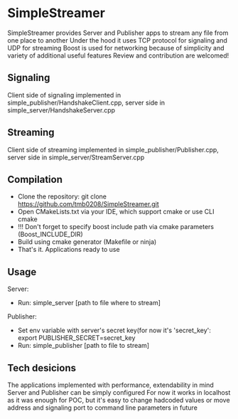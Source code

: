 # SimpleStreamer

SimpleStreamer provides Server and Publisher apps to stream any file from one place to another
Under the hood it uses TCP protocol for signaling and UDP for streaming
Boost is used for networking because of simplicity and variety of additional useful features
Review and contribution are welcomed!

## Signaling

Client side of signaling implemented in simple_publisher/HandshakeClient.cpp, server side in simple_server/HandshakeServer.cpp

## Streaming

Client side of streaming implemented in simple_publisher/Publisher.cpp, server side in simple_server/StreamServer.cpp

## Compilation

- Clone the repository: git clone https://github.com/tmb0208/SimpleStreamer.git
- Open CMakeLists.txt via your IDE, which support cmake or use CLI cmake
- !!! Don't forget to specify boost include path via cmake parameters (Boost_INCLUDE_DIR)
- Build using cmake generator (Makefile or ninja)
- That's it. Applications ready to use

## Usage

Server:
- Run: simple_server [path to file where to stream]

Publisher:
- Set env variable with server's secret key(for now it's 'secret_key': export PUBLISHER_SECRET=secret_key
- Run: simple_publisher [path to file to stream]

## Tech desicions
The applications implemented with performance, extendability in mind
Server and Publisher can be simply configured
For now it works in localhost as it was enough for POC, but it's easy to change hadcoded values or move address and signaling port to command line parameters in future

